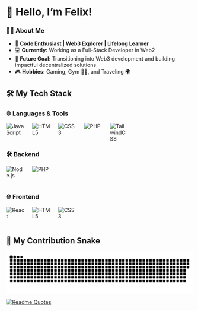 # 👋 Hello, I’m Felix!



### 👨‍💻 About Me
- 🌟 **Code Enthusiast | Web3 Explorer | Lifelong Learner** 
- 💻 **Currently:** Working as a Full-Stack Developer in Web2  
- 🎯 **Future Goal:** Transitioning into Web3 development and building impactful decentralized solutions  
- 🎮 **Hobbies:** Gaming, Gym 🏋️‍♂️, and Traveling 🌍




## 🛠 My Tech Stack

### 🌐 Languages & Tools
<div style="display: flex; gap: 20px; flex-wrap: wrap;">
  <img src="https://img.icons8.com/color/48/000000/javascript.png" alt="JavaScript" title="JavaScript" width="50" height="50"/>
  <img src="https://img.icons8.com/color/48/000000/html-5.png" alt="HTML5" title="HTML5" width="50" height="50"/>
  <img src="https://img.icons8.com/color/48/000000/css3.png" alt="CSS3" title="CSS3" width="50" height="50"/>
  <img src="https://img.icons8.com/color/48/000000/php.png" alt="PHP" title="PHP" width="50" height="50"/>
  <img src="https://img.icons8.com/color/48/000000/tailwind_css.png" alt="TailwindCSS" title="TailwindCSS" width="50" height="50"/>
</div>



### 🛠 Backend
<div style="display: flex; gap: 20px; flex-wrap: wrap;">
  <img src="https://img.icons8.com/color/48/000000/nodejs.png" alt="Node.js" title="Node.js" width="50" height="50"/>
  <img src="https://img.icons8.com/color/48/000000/php.png" alt="PHP" title="PHP" width="50" height="50"/>
</div>



### 🌐 Frontend
<div style="display: flex; gap: 20px; flex-wrap: wrap;">
  <img src="https://img.icons8.com/color/48/000000/react-native.png" alt="React" title="React" width="50" height="50"/>
  <img src="https://img.icons8.com/color/48/000000/html-5.png" alt="HTML5" title="HTML5" width="50" height="50"/>
  <img src="https://img.icons8.com/color/48/000000/css3.png" alt="CSS3" title="CSS3" width="50" height="50"/>
</div>



## 🐍 My Contribution Snake
![GitHub Contribution Snake](https://raw.githubusercontent.com/1e37/1e37/output/github-contribution-grid-snake.svg)



[![Readme Quotes](https://quotes-github-readme.vercel.app/api?type=horizontal&theme=dark&quote=We+must+all+suffer+from+one+of+two+pains%3A+the+pain+of+discipline+or+the+pain+of+regret.+The+difference+is+discipline+weighs+ounces+while+regret+weighs+tons.&author=Jim+Rohn)](https://github.com/piyushsuthar/github-readme-quotes)

